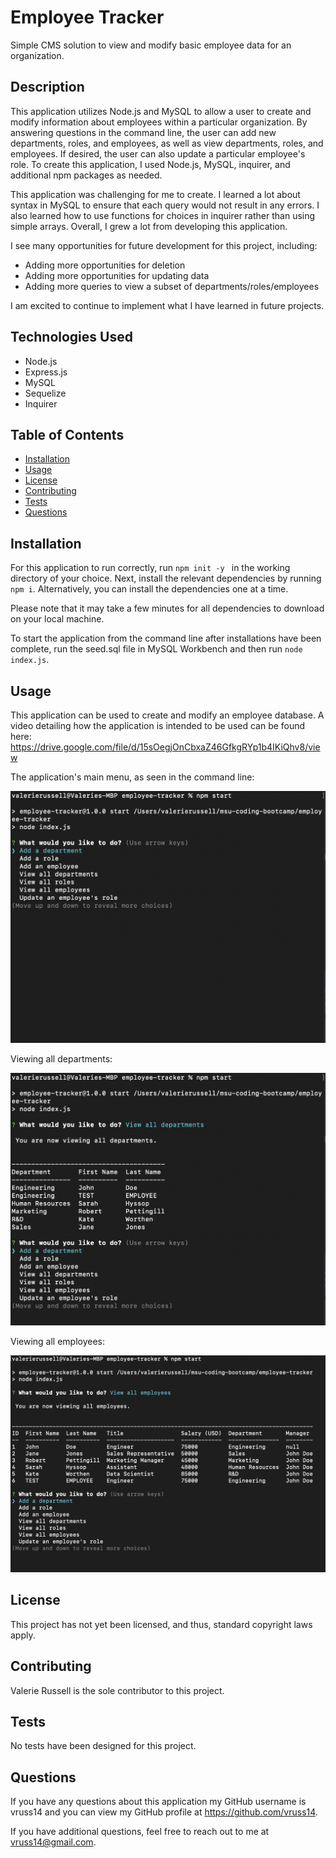# Employee Tracker

Simple CMS solution to view and modify basic employee data for an organization.

## Description

This application utilizes Node.js and MySQL to allow a user to create and modify information about employees within a particular organization. By answering questions in the command line, the user can add new departments, roles, and employees, as well as view departments, roles, and employees. If desired, the user can also update a particular employee's role. To create this application, I used Node.js, MySQL, inquirer, and additional npm packages as needed.

This application was challenging for me to create. I learned a lot about syntax in MySQL to ensure that each query would not result in any errors. I also learned how to use functions for choices in inquirer rather than using simple arrays. Overall, I grew a lot from developing this application.

I see many opportunities for future development for this project, including:

- Adding more opportunities for deletion
- Adding more opportunities for updating data
- Adding more queries to view a subset of departments/roles/employees

I am excited to continue to implement what I have learned in future projects.

## Technologies Used

- Node.js
- Express.js
- MySQL
- Sequelize
- Inquirer

## Table of Contents

- [Installation](#Installation)
- [Usage](#Usage)
- [License](#License)
- [Contributing](#Contributing)
- [Tests](#Tests)
- [Questions](#Questions)
            
## Installation

For this application to run correctly, run ```npm init -y ``` in the working directory of your choice. Next, install the relevant dependencies by running ```npm i```. Alternatively, you can install the dependencies one at a time.

Please note that it may take a few minutes for all dependencies to download on your local machine. 

To start the application from the command line after installations have been complete, run the seed.sql file in MySQL Workbench and then run ```node index.js```.
            
## Usage

This application can be used to create and modify an employee database. A video detailing how the application is intended to be used can be found here: https://drive.google.com/file/d/15sOegjOnCbxaZ46GfkgRYp1b4IKiQhv8/view

The application's main menu, as seen in the command line:

![menu](assets/employee-main-menu.png)

Viewing all departments:

![menu](assets/view-all-departments.png)

Viewing all employees:

![menu](assets/view-all-employees.png)

## License

This project has not yet been licensed, and thus, standard copyright laws apply.
            
## Contributing

Valerie Russell is the sole contributor to this project.
            
## Tests

No tests have been designed for this project.
            
## Questions

If you have any questions about this application my GitHub username is
vruss14 and you can view my GitHub profile at https://github.com/vruss14.

If you have additional questions, feel free to reach out to me at vruss14@gmail.com.

